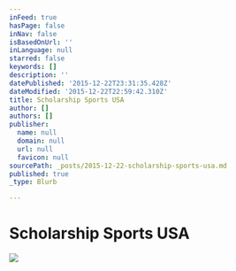 ```yaml
---
inFeed: true
hasPage: false
inNav: false
isBasedOnUrl: ''
inLanguage: null
starred: false
keywords: []
description: ''
datePublished: '2015-12-22T23:31:35.428Z'
dateModified: '2015-12-22T22:59:42.310Z'
title: Scholarship Sports USA
author: []
authors: []
publisher:
  name: null
  domain: null
  url: null
  favicon: null
sourcePath: _posts/2015-12-22-scholarship-sports-usa.md
published: true
_type: Blurb

---
```

# Scholarship Sports USA
![](https://s3-us-west-2.amazonaws.com/the-grid-img/p/9dea039620613248a677f8d5d285413af7d972ea.png)